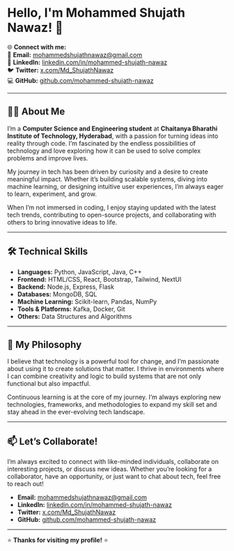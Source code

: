 # Hello, I'm Mohammed Shujath Nawaz! 👋

🌐 **Connect with me:**  
📧 **Email:** [mohammedshujathnawaz@gmail.com](mailto:mohammedshujathnawaz@gmail.com)  
🔗 **LinkedIn:** [linkedin.com/in/mohammed-shujath-nawaz](https://www.linkedin.com/in/mohammed-shujath-nawaz/)  
🐦 **Twitter:** [x.com/Md_ShujathNawaz](https://x.com/Md_ShujathNawaz)  
💻 **GitHub:** [github.com/mohammed-shujath-nawaz](https://github.com/mohammed-shujath-nawaz)  

---

## 👨‍💻 About Me

I’m a **Computer Science and Engineering student** at **Chaitanya Bharathi Institute of Technology, Hyderabad**, with a passion for turning ideas into reality through code. I’m fascinated by the endless possibilities of technology and love exploring how it can be used to solve complex problems and improve lives.  

My journey in tech has been driven by curiosity and a desire to create meaningful impact. Whether it’s building scalable systems, diving into machine learning, or designing intuitive user experiences, I’m always eager to learn, experiment, and grow.  

When I’m not immersed in coding, I enjoy staying updated with the latest tech trends, contributing to open-source projects, and collaborating with others to bring innovative ideas to life.  

---

## 🛠️ Technical Skills

- **Languages:** Python, JavaScript, Java, C++  
- **Frontend:** HTML/CSS, React, Bootstrap, Tailwind, NextUI  
- **Backend:** Node.js, Express, Flask  
- **Databases:** MongoDB, SQL  
- **Machine Learning:** Scikit-learn, Pandas, NumPy  
- **Tools & Platforms:** Kafka, Docker, Git  
- **Others:** Data Structures and Algorithms  

---

## 🌟 My Philosophy

I believe that technology is a powerful tool for change, and I’m passionate about using it to create solutions that matter. I thrive in environments where I can combine creativity and logic to build systems that are not only functional but also impactful.  

Continuous learning is at the core of my journey. I’m always exploring new technologies, frameworks, and methodologies to expand my skill set and stay ahead in the ever-evolving tech landscape.  

---

## 📫 Let’s Collaborate!

I’m always excited to connect with like-minded individuals, collaborate on interesting projects, or discuss new ideas. Whether you’re looking for a collaborator, have an opportunity, or just want to chat about tech, feel free to reach out!  

- **Email:** [mohammedshujathnawaz@gmail.com](mailto:mohammedshujathnawaz@gmail.com)  
- **LinkedIn:** [linkedin.com/in/mohammed-shujath-nawaz](https://www.linkedin.com/in/mohammed-shujath-nawaz/)  
- **Twitter:** [x.com/Md_ShujathNawaz](https://x.com/Md_ShujathNawaz)  
- **GitHub:** [github.com/mohammed-shujath-nawaz](https://github.com/mohammed-shujath-nawaz)  

---

⭐️ **Thanks for visiting my profile!** ⭐️  
